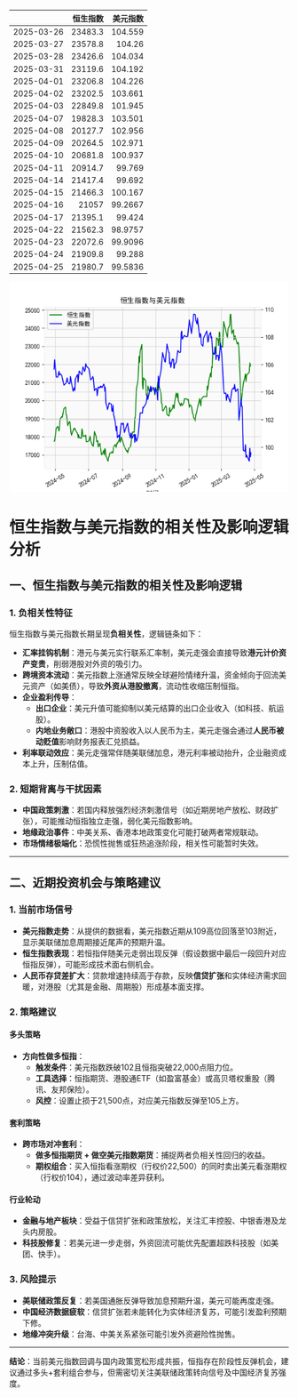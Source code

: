 |            |   恒生指数 |   美元指数 |
|:-----------|-----------:|-----------:|
| 2025-03-26 |    23483.3 |   104.559  |
| 2025-03-27 |    23578.8 |   104.26   |
| 2025-03-28 |    23426.6 |   104.034  |
| 2025-03-31 |    23119.6 |   104.192  |
| 2025-04-01 |    23206.8 |   104.226  |
| 2025-04-02 |    23202.5 |   103.661  |
| 2025-04-03 |    22849.8 |   101.945  |
| 2025-04-07 |    19828.3 |   103.501  |
| 2025-04-08 |    20127.7 |   102.956  |
| 2025-04-09 |    20264.5 |   102.971  |
| 2025-04-10 |    20681.8 |   100.937  |
| 2025-04-11 |    20914.7 |    99.769  |
| 2025-04-14 |    21417.4 |    99.692  |
| 2025-04-15 |    21466.3 |   100.167  |
| 2025-04-16 |    21057   |    99.2667 |
| 2025-04-17 |    21395.1 |    99.424  |
| 2025-04-22 |    21562.3 |    98.9757 |
| 2025-04-23 |    22072.6 |    99.9096 |
| 2025-04-24 |    21909.8 |    99.288  |
| 2025-04-25 |    21980.7 |    99.5836 |

![图](RSI_USDX.png)



# 恒生指数与美元指数的相关性及影响逻辑分析

## 一、恒生指数与美元指数的相关性及影响逻辑

### 1. **负相关性特征**
恒生指数与美元指数长期呈现**负相关性**，逻辑链条如下：
- **汇率挂钩机制**：港元与美元实行联系汇率制，美元走强会直接导致**港元计价资产变贵**，削弱港股对外资的吸引力。
- **跨境资本流动**：美元指数上涨通常反映全球避险情绪升温，资金倾向于回流美元资产（如美债），导致**外资从港股撤离**，流动性收缩压制恒指。
- **企业盈利传导**：
  - **出口企业**：美元升值可能抑制以美元结算的出口企业收入（如科技、航运股）。
  - **内地业务敞口**：港股中资股收入以人民币为主，美元走强会通过**人民币被动贬值**影响财务报表汇兑损益。
- **利率联动效应**：美元走强常伴随美联储加息，港元利率被动抬升，企业融资成本上升，压制估值。

### 2. **短期背离与干扰因素**
- **中国政策刺激**：若国内释放强烈经济刺激信号（如近期房地产放松、财政扩张），可能推动恒指独立走强，弱化美元指数影响。
- **地缘政治事件**：中美关系、香港本地政策变化可能打破两者常规联动。
- **市场情绪极端化**：恐慌性抛售或狂热追涨阶段，相关性可能暂时失效。

---

## 二、近期投资机会与策略建议

### 1. **当前市场信号**
- **美元指数走势**：从提供的数据看，美元指数近期从109高位回落至103附近，显示美联储加息周期接近尾声的预期升温。
- **恒生指数表现**：若恒指伴随美元走弱出现反弹（假设数据中最后一段回升对应恒指反弹），可能形成技术面右侧机会。
- **人民币存贷差扩大**：贷款增速持续高于存款，反映**信贷扩张**和实体经济需求回暖，对港股（尤其是金融、周期股）形成基本面支撑。

### 2. **策略建议**
#### **多头策略**
- **方向性做多恒指**：
  - **触发条件**：美元指数跌破102且恒指突破22,000点阻力位。
  - **工具选择**：恒指期货、港股通ETF（如盈富基金）或高贝塔权重股（腾讯、友邦保险）。
  - **风控**：设置止损于21,500点，对应美元指数反弹至105上方。

#### **套利策略**
- **跨市场对冲套利**：
  - **做多恒指期货 + 做空美元指数期货**：捕捉两者负相关性回归的收益。
  - **期权组合**：买入恒指看涨期权（行权价22,500）的同时卖出美元看涨期权（行权价104），通过波动率差异获利。

#### **行业轮动**
- **金融与地产板块**：受益于信贷扩张和政策放松，关注汇丰控股、中银香港及龙头内房股。
- **科技股修复**：若美元进一步走弱，外资回流可能优先配置超跌科技股（如美团、快手）。

### 3. **风险提示**
- **美联储政策反复**：若美国通胀反弹导致加息预期升温，美元可能再度走强。
- **中国经济数据疲软**：信贷扩张若未能转化为实体经济复苏，可能引发盈利预期下修。
- **地缘冲突升级**：台海、中美关系紧张可能引发外资避险性抛售。

---

**结论**：当前美元指数回调与国内政策宽松形成共振，恒指存在阶段性反弹机会，建议通过多头+套利组合参与，但需密切关注美联储政策转向信号及中国经济复苏强度。